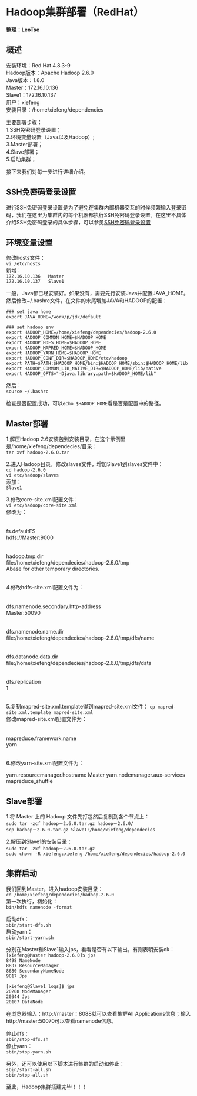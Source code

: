 # Hadoop集群部署（RedHat）
__整理：LeoTse__

## 概述
安装环境：Red Hat 4.8.3-9  
Hadoop版本：Apache Hadoop 2.6.0  
Java版本：1.8.0  
Master：172.16.10.136  
Slave1：172.16.10.137  
用户：xiefeng  
安装目录：/home/xiefeng/dependencies

主要部署步骤：  
1.SSH免密码登录设置；  
2.环境变量设置（Java以及Hadoop）;  
3.Master部署；  
4.Slave部署；  
5.启动集群；  

接下来我们对每一步进行详细介绍。

## SSH免密码登录设置
进行SSH免密码登录设置是为了避免在集群内部机器交互的时候频繁输入登录密码，我们在这里为集群内的每个机器都执行SSH免密码登录设置。在这里不具体介绍SSH免密码登录的具体步骤，可以参见[SSH免密码登录设置](https://github.com/leotse90/blogs/blob/master/SSH免密码登录设置.md)

## 环境变量设置
修改hosts文件：  
`vi /etc/hosts`  
新增：  
`172.16.10.136   Master`  
`172.16.10.137   Slave1`  

一般，Java都已经安装好。如果没有，需要先行安装Java并配置JAVA_HOME。然后修改~/.bashrc文件，在文件的末尾增加JAVA和HADOOP的配置：  

`### set java home`  
`export JAVA_HOME=/work/p/jdk/default`  

`### set hadoop env`  
`export HADOOP_HOME=/home/xiefeng/dependecies/hadoop-2.6.0`  
`export HADOOP_COMMON_HOME=$HADOOP_HOME`  
`export HADOOP_HDFS_HOME=$HADOOP_HOME`  
`export HADOOP_MAPRED_HOME=$HADOOP_HOME`  
`export HADOOP_YARN_HOME=$HADOOP_HOME`  
`export HADOOP_CONF_DIR=$HADOOP_HOME/etc/hadoop`  
`export PATH=$PATH:$HADOOP_HOME/bin:$HADOOP_HOME/sbin:$HADOOP_HOME/lib`  
`export HADOOP_COMMON_LIB_NATIVE_DIR=$HADOOP_HOME/lib/native`  
`export HADOOP_OPTS="-Djava.library.path=$HADOOP_HOME/lib"`  

然后：  
`source ~/.bashrc`  

检查是否配置成功，可以`echo $HADOOP_HOME`看是否是配置中的路径。  

## Master部署
1.解压Hadoop 2.6安装包到安装目录，在这个示例里是/home/xiefeng/dependecies/目录：  
`tar xvf hadoop-2.6.0.tar`  

2.进入Hadoop目录，修改slaves文件，增加Slave1到slaves文件中：  
`cd hadoop-2.6.0`  
`vi etc/hadoop/slaves`  
添加：  
`Slave1`  

3.修改core-site.xml配置文件：  
`vi etc/hadoop/core-site.xml`  
修改为：  
<configuration>  
<property>  
    <name>fs.defaultFS</name>  
    <value>hdfs://Master:9000</value>  
</property>  
<property>  
    <name>hadoop.tmp.dir</name>  
    <value>file:/home/xiefeng/dependecies/hadoop-2.6.0/tmp</value>  
    <description>Abase for other temporary directories.</description>  
</property>  
</configuration>  

4.修改hdfs-site.xml配置文件为：  
<configuration>  
<property>  
    <name>dfs.namenode.secondary.http-address</name>  
    <value>Master:50090</value>  
</property>  
<property>  
    <name>dfs.namenode.name.dir</name>  
    <value>file:/home/xiefeng/dependecies/hadoop-2.6.0/tmp/dfs/name</value>  
</property>  
<property>  
    <name>dfs.datanode.data.dir</name>   
    <value>file:/home/xiefeng/dependecies/hadoop-2.6.0/tmp/dfs/data</value>  
</property>  
<property>   
    <name>dfs.replication</name>   
    <value>1</value>  
</property>  
</configuration>  

5.复制mapred-site.xml.template得到mapred-site.xml文件：
`cp mapred-site.xml.template mapred-site.xml`  
修改mapred-site.xml配置文件为：  
<configuration>  
<property>  
    <name>mapreduce.framework.name</name>  
    <value>yarn</value>  
</property>  
</configuration>  

6.修改yarn-site.xml配置文件为：  
<configuration>  
<!-- Site specific YARN configuration properties -->  
<property>  
    <name>yarn.resourcemanager.hostname</name>  
    <value>Master</value>  
</property>  
<property>  
    <name>yarn.nodemanager.aux-services</name>  
    <value>mapreduce_shuffle</value>  
</property>  
</configuration>  

## Slave部署
1.将 Master 上的 Hadoop 文件先打包然后复制到各个节点上：  
`sudo tar -zcf hadoop－2.6.0.tar.gz hadoop－2.6.0/`  
`scp hadoop－2.6.0.tar.gz Slave1:/home/xiefeng/dependecies`  

2.解压到Slave1的安装目录：  
`sudo tar -zxf hadoop－2.6.0.tar.gz`   
`sudo chown -R xiefeng:xiefeng /home/xiefeng/dependecies/hadoop-2.6.0`  

## 集群启动
我们回到Master，进入hadoop安装目录：  
`cd /home/xiefeng/dependecies/hadoop-2.6.0`  
第一次执行，初始化：  
`bin/hdfs namenode -format`  

启动dfs：  
`sbin/start-dfs.sh`  
启动yarn：  
`sbin/start-yarn.sh`  

分别在Master和Slave1输入jps，看看是否有以下输出，有则表明安装ok：  
`[xiefeng@Master hadoop-2.6.0]$ jps`  
`8498 NameNode`  
`8837 ResourceManager`  
`8680 SecondaryNameNode`  
`9817 Jps`  

`[xiefeng@Slave1 logs]$ jps`  
`20208 NodeManager`  
`20344 Jps`  
`20107 DataNode`  

在浏览器输入：http://master：8088就可以查看集群All Applications信息；输入http://master:50070可以查看namenode信息。


停止dfs：  
`sbin/stop-dfs.sh`  
停止yarn：  
`sbin/stop-yarn.sh`  


另外，还可以使用以下脚本进行集群的启动和停止：  
`sbin/start-all.sh`  
`sbin/stop-all.sh`

至此，Hadoop集群搭建完毕！！！